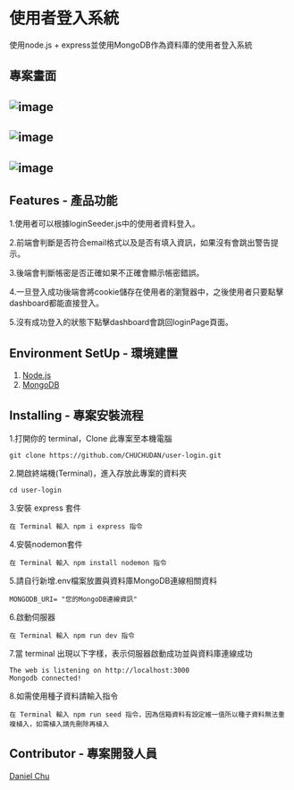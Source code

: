 使用者登入系統
====
使用node.js + express並使用MongoDB作為資料庫的使用者登入系統

專案畫面
---
![image](https://github.com/CHUCHUDAN/user-login/blob/main/public/img/index.png)
-------
![image](https://github.com/CHUCHUDAN/user-login/blob/main/public/img/welcome.png)
-------
![image](https://github.com/CHUCHUDAN/user-login/blob/main/public/img/error.png)
-------
Features - 產品功能
-----
1.使用者可以根據loginSeeder.js中的使用者資料登入。

2.前端會判斷是否符合email格式以及是否有填入資訊，如果沒有會跳出警告提示。

3.後端會判斷帳密是否正確如果不正確會顯示帳密錯誤。

4.一旦登入成功後端會將cookie儲存在使用者的瀏覽器中，之後使用者只要點擊dashboard都能直接登入。

5.沒有成功登入的狀態下點擊dashboard會跳回loginPage頁面。

Environment SetUp - 環境建置
-----
1. [Node.js](https://nodejs.org/en/)
2. [MongoDB](https://www.mongodb.com/)

Installing - 專案安裝流程
----
1.打開你的 terminal，Clone 此專案至本機電腦

    git clone https://github.com/CHUCHUDAN/user-login.git
    
2.開啟終端機(Terminal)，進入存放此專案的資料夾

    cd user-login
    
3.安裝 express 套件

    在 Terminal 輸入 npm i express 指令
    
4.安裝nodemon套件
    
    在 Terminal 輸入 npm install nodemon 指令
    
5.請自行新增.env檔案放置與資料庫MongoDB連線相關資料

    MONGODB_URI= "您的MongoDB連線資訊"
    
6.啟動伺服器
  
    在 Terminal 輸入 npm run dev 指令
    
7.當 terminal 出現以下字樣，表示伺服器啟動成功並與資料庫連線成功

    The web is listening on http://localhost:3000
    Mongodb connected!
    
8.如需使用種子資料請輸入指令

    在 Terminal 輸入 npm run seed 指令，因為信箱資料有設定維一值所以種子資料無法重複植入，如需植入請先刪除再植入
    
Contributor - 專案開發人員
-----
[Daniel Chu](https://github.com/CHUCHUDAN)
